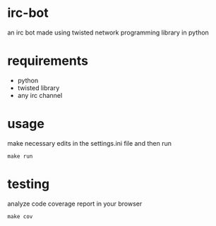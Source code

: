 # irc-bot
an irc bot made using twisted network programming library in python

# requirements

+ python
+ twisted library 
+ any irc channel

# usage
make necessary edits in the settings.ini file and then run
```
make run
```
# testing
analyze code coverage report in your browser
```
make cov
```
